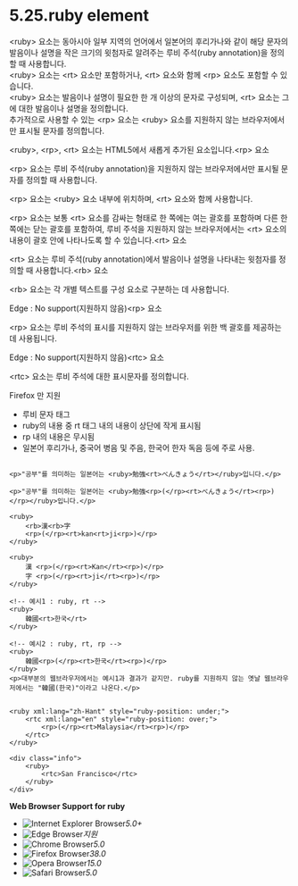 # 5.25.ruby element

&lt;ruby&gt; 요소는 동아시아 일부 지역의 언어에서 일본어의 후리가나와 같이 해당 문자의 발음이나 설명을 작은 크기의 윗첨자로 알려주는 루비 주석\(ruby annotation\)을 정의할 때 사용합니다.  
&lt;ruby&gt; 요소는 &lt;rt&gt; 요소만 포함하거나, &lt;rt&gt; 요소와 함께 &lt;rp&gt; 요소도 포함할 수 있습니다.  
&lt;ruby&gt; 요소는 발음이나 설명이 필요한 한 개 이상의 문자로 구성되며, &lt;rt&gt; 요소는 그에 대한 발음이나 설명을 정의합니다.  
추가적으로 사용할 수 있는 &lt;rp&gt; 요소는 &lt;ruby&gt; 요소를 지원하지 않는 브라우저에서만 표시될 문자를 정의합니다.  
  
&lt;ruby&gt;, &lt;rp&gt;, &lt;rt&gt; 요소는 HTML5에서 새롭게 추가된 요소입니다.&lt;rp&gt; 요소

&lt;rp&gt; 요소는 루비 주석\(ruby annotation\)을 지원하지 않는 브라우저에서만 표시될 문자를 정의할 때 사용합니다.

&lt;rp&gt; 요소는 &lt;ruby&gt; 요소 내부에 위치하며, &lt;rt&gt; 요소와 함께 사용합니다.

&lt;rp&gt; 요소는 보통 &lt;rt&gt; 요소를 감싸는 형태로 한 쪽에는 여는 괄호를 포함하며 다른 한 쪽에는 닫는 괄호를 포함하여, 루비 주석을 지원하지 않는 브라우저에서는 &lt;rt&gt; 요소의 내용이 괄호 안에 나타나도록 할 수 있습니다.&lt;rt&gt; 요소

&lt;rt&gt; 요소는 루비 주석\(ruby annotation\)에서 발음이나 설명을 나타내는 윗첨자를 정의할 때 사용합니다.&lt;rb&gt; 요소

&lt;rb&gt; 요소는 각 개별 텍스트를 구성 요소로 구분하는 데 사용합니다.

Edge : No support\(지원하지 않음\)&lt;rp&gt; 요소

&lt;rp&gt; 요소는 루비 주석의 표시를 지원하지 않는 브라우저를 위한 백 괄호를 제공하는 데 사용됩니다.

Edge : No support\(지원하지 않음\)&lt;rtc&gt; 요소

&lt;rtc&gt; 요소는 루비 주석에 대한 표시문자를 정의합니다.

Firefox 만 지원

* 루비 문자 태그
* ruby의 내용 중 rt 태그 내의 내용이 상단에 작게 표시됨
* rp 내의 내용은 무시됨
* 일본어 후리가나, 중국어 병음 및 주음, 한국어 한자 독음 등에 주로 사용.

```text

<p>"공부"를 의미하는 일본어는 <ruby>勉強<rt>べんきょう</rt></ruby>입니다.</p>

<p>"공부"를 의미하는 일본어는 <ruby>勉強<rp>(</rp><rt>べんきょう</rt><rp>)</rp></ruby>입니다.</p>

<ruby>
	<rb>漢<rb>字
	<rp>(</rp><rt>kan<rt>ji<rp>)</rp>
</ruby>

<ruby>
	漢 <rp>(</rp><rt>Kan</rt><rp>)</rp>
	字 <rp>(</rp><rt>ji</rt><rp>)</rp>
</ruby>

<!-- 예시1 : ruby, rt -->
<ruby>
	韓國<rt>한국</rt>
</ruby>

<!-- 예시2 : ruby, rt, rp -->
<ruby>
	韓國<rp>(</rp><rt>한국</rt><rp>)</rp>
</ruby>
<p>대부분의 웹브라우저에서는 예시1과 결과가 같지만. ruby를 지원하지 않는 옛날 웹브라우저에서는 "韓國(한국)"이라고 나온다.</p>


<ruby xml:lang="zh-Hant" style="ruby-position: under;">
	<rtc xml:lang="en" style="ruby-position: over;">
		<rp>(</rp><rt>Malaysia</rt><rp>)</rp>
	</rtc>
</ruby>

<div class="info">
	<ruby>
		<rtc>San Francisco</rtc>
	</ruby>
</div>
```

**Web Browser Support for ruby**

* ![Internet Explorer Browser](images/icon/ico_ie-true.png)_5.0+_
* ![Edge Browser](images/icon/ico_edge-true.png)_지원_
* ![Chrome Browser](images/icon/ico_chrome-true.png)_5.0_
* ![Firefox Browser](images/icon/ico_firefox-true.png)_38.0_
* ![Opera Browser](images/icon/ico_opera-true.png)_15.0_
* ![Safari Browser](images/icon/ico_safari-true.png)_5.0_

